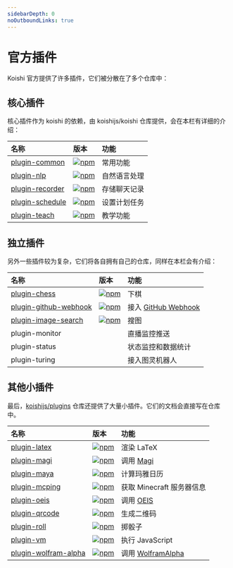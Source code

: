 ```yaml
---
sidebarDepth: 0
noOutboundLinks: true
---
```


# 官方插件

Koishi 官方提供了许多插件，它们被分散在了多个仓库中：

## 核心插件

核心插件作为 koishi 的依赖，由 koishijs/koishi 仓库提供，会在本栏有详细的介绍：

| 名称 | 版本 | 功能 |
|:--|:--|:--|
| [plugin-common](https://github.com/koishijs/koishi/tree/master/packages/plugin-common) | [![npm](https://img.shields.io/npm/v/koishi-plugin-common?style=flat-square)](https://www.npmjs.com/package/koishi-plugin-common) | 常用功能 |
| [plugin-nlp](https://github.com/koishijs/koishi/tree/master/packages/plugin-nlp) | [![npm](https://img.shields.io/npm/v/koishi-plugin-nlp?style=flat-square)](https://www.npmjs.com/package/koishi-plugin-nlp) | 自然语言处理 |
| [plugin-recorder](https://github.com/koishijs/koishi/tree/master/packages/plugin-recorder) | [![npm](https://img.shields.io/npm/v/koishi-plugin-recorder?style=flat-square)](https://www.npmjs.com/package/koishi-plugin-recorder) | 存储聊天记录 |
| [plugin-schedule](https://github.com/koishijs/koishi/tree/master/packages/plugin-schedule) | [![npm](https://img.shields.io/npm/v/koishi-plugin-schedule?style=flat-square)](https://www.npmjs.com/package/koishi-plugin-schedule) | 设置计划任务 |
| [plugin-teach](https://github.com/koishijs/koishi/tree/master/packages/plugin-teach) | [![npm](https://img.shields.io/npm/v/koishi-plugin-teach?style=flat-square)](https://www.npmjs.com/package/koishi-plugin-teach) | 教学功能 |

## 独立插件

另外一些插件较为复杂，它们将各自拥有自己的仓库，同样在本栏会有介绍：

| 名称 | 版本 | 功能 |
|:--|:--|:--|
| [plugin-chess](https://github.com/koishijs/plugin-chess) | [![npm](https://img.shields.io/npm/v/koishi-plugin-chess?style=flat-square)](https://www.npmjs.com/package/koishi-plugin-chess) | 下棋 |
| [plugin-github-webhook](https://github.com/koishijs/plugin-github-webhook) | [![npm](https://img.shields.io/npm/v/koishi-plugin-github-webhook?style=flat-square)](https://www.npmjs.com/package/koishi-plugin-github-webhook) | 接入 [GitHub Webhook](https://developer.github.com/webhooks/) |
| [plugin-image-search](https://github.com/koishijs/plugin-image-search) | [![npm](https://img.shields.io/npm/v/koishi-plugin-image-search?style=flat-square)](https://www.npmjs.com/package/koishi-plugin-image-search) | 搜图 |
| plugin-monitor |  | 直播监控推送 |
| plugin-status |  | 状态监控和数据统计 |
| plugin-turing |  | 接入图灵机器人 |

## 其他小插件

最后，[koishijs/plugins](https://github.com/koishijs/plugins) 仓库还提供了大量小插件。它们的文档会直接写在仓库中。

| 名称 | 版本 | 功能 |
|:--|:--|:--|
| [plugin-latex](https://github.com/koishijs/plugins/tree/master/plugin-latex) | [![npm](https://img.shields.io/npm/v/koishi-plugin-latex?style=flat-square)](https://www.npmjs.com/package/koishi-plugin-latex) | 渲染 LaTeX |
| [plugin-magi](https://github.com/koishijs/plugins/tree/master/plugin-magi) | [![npm](https://img.shields.io/npm/v/koishi-plugin-magi?style=flat-square)](https://www.npmjs.com/package/koishi-plugin-magi) | 调用 [Magi](https://magi.com/) |
| [plugin-maya](https://github.com/koishijs/plugins/tree/master/plugin-maya) | [![npm](https://img.shields.io/npm/v/koishi-plugin-maya?style=flat-square)](https://www.npmjs.com/package/koishi-plugin-maya) | 计算玛雅日历 |
| [plugin-mcping](https://github.com/koishijs/plugins/tree/master/plugin-mcping) | [![npm](https://img.shields.io/npm/v/koishi-plugin-mcping?style=flat-square)](https://www.npmjs.com/package/koishi-plugin-mcping) | 获取 Minecraft 服务器信息 |
| [plugin-oeis](https://github.com/koishijs/plugins/tree/master/plugin-oeis) | [![npm](https://img.shields.io/npm/v/koishi-plugin-oeis?style=flat-square)](https://www.npmjs.com/package/koishi-plugin-oeis) | 调用 [OEIS](https://oeis.org/) |
| [plugin-qrcode](https://github.com/koishijs/plugins/tree/master/plugin-qrcode) | [![npm](https://img.shields.io/npm/v/koishi-plugin-qrcode?style=flat-square)](https://www.npmjs.com/package/koishi-plugin-qrcode) | 生成二维码 |
| [plugin-roll](https://github.com/koishijs/plugins/tree/master/plugin-roll) | [![npm](https://img.shields.io/npm/v/koishi-plugin-roll?style=flat-square)](https://www.npmjs.com/package/koishi-plugin-roll) | 掷骰子 |
| [plugin-vm](https://github.com/koishijs/plugins/tree/master/plugin-vm) | [![npm](https://img.shields.io/npm/v/koishi-plugin-vm?style=flat-square)](https://www.npmjs.com/package/koishi-plugin-vm) | 执行 JavaScript |
| [plugin-wolfram-alpha](https://github.com/koishijs/plugins/tree/master/plugin-wolfram-alpha) | [![npm](https://img.shields.io/npm/v/koishi-plugin-wolfram-alpha?style=flat-square)](https://www.npmjs.com/package/koishi-plugin-wolfram-alpha) | 调用 [WolframAlpha](https://www.wolframalpha.com/) |
